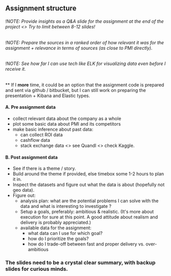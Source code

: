 ## Assignment structure ##

###### !NOTE: Provide insights as a Q&A slide for the assignment at the end of the project <> Try to limit between 8-12 slides!
###### !NOTE: Prepare the sources in a ranked order of how relevant it was for the assignment +  relevance in terms of sources (as close to PMI directly).
###### !NOTE: See how far I can use tech like ELK for visualizing data even before I receive it.

** If I __more__ time, it could be an option that the assignment code is prepared and sent via github / bitbucket, but I can still work on preparing the presentation + Kibana and Elastic types.


#### A. Pre assignment data
* collect relevant data about the company as a whole
* plot some basic data about PMI and its competitors
* make basic inference about past data:
  * can collect ROI data
  * cashflow data
  * stack exchange data <> see Quandl <> check Kaggle.


#### B. Post assignment data
* See if there is a theme / story.
* Build around the theme if provided, else timebox some 1-2 hours to plan it in.
* Inspect the datasets and figure out what the data is about (hopefully not geo data).
* Figure out:
  * analysis plan: what are the potential problems I can solve with the data and what is interesting to investigate ?
  * Setup a goals, preferably: ambitious & realistic. (It's more about execution for sure at this point. A good attitude about realism and delivery is probably appreciated.)
  * available data for the assignment:
    * what data can I use for which goal?
    * how do I prioritize the goals?
    * how do I trade-off between fast and proper delivery vs. over-ambitious


### The slides need to be a crystal clear summary, with backup slides for curious minds.

